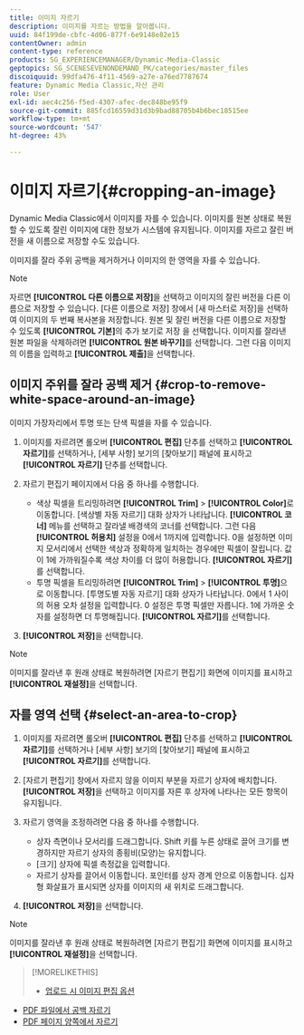 ```yaml
---
title: 이미지 자르기
description: 이미지를 자르는 방법을 알아봅니다.
uuid: 84f199de-cbfc-4d06-877f-6e9148e82e15
contentOwner: admin
content-type: reference
products: SG_EXPERIENCEMANAGER/Dynamic-Media-Classic
geptopics: SG_SCENESEVENONDEMAND_PK/categories/master_files
discoiquuid: 99dfa476-4f11-4569-a27e-a76ed7787674
feature: Dynamic Media Classic,자산 관리
role: User
exl-id: aec4c256-f5ed-4307-afec-dec848be95f9
source-git-commit: 885fcd16559d31d3b9bad88705b4b6bec18515ee
workflow-type: tm+mt
source-wordcount: '547'
ht-degree: 43%

---
```


# 이미지 자르기{#cropping-an-image}

Dynamic Media Classic에서 이미지를 자를 수 있습니다. 이미지를 원본 상태로 복원할 수 있도록 잘린 이미지에 대한 정보가 시스템에 유지됩니다. 이미지를 자르고 잘린 버전을 새 이름으로 저장할 수도 있습니다.

이미지를 잘라 주위 공백을 제거하거나 이미지의 한 영역을 자를 수 있습니다.

>[!NOTE]
>
>자르면 **[!UICONTROL 다른 이름으로 저장]**&#x200B;을 선택하고 이미지의 잘린 버전을 다른 이름으로 저장할 수 있습니다. [다른 이름으로 저장] 창에서 [새 마스터로 저장]을 선택하여 이미지의 두 번째 복사본을 저장합니다. 원본 및 잘린 버전을 다른 이름으로 저장할 수 있도록 **[!UICONTROL 기본]**&#x200B;의 추가 보기로 저장 을 선택합니다. 이미지를 잘라낸 원본 파일을 삭제하려면 **[!UICONTROL 원본 바꾸기]**&#x200B;를 선택합니다. 그런 다음 이미지의 이름을 입력하고 **[!UICONTROL 제출]**&#x200B;을 선택합니다.

## 이미지 주위를 잘라 공백 제거 {#crop-to-remove-white-space-around-an-image}

이미지 가장자리에서 투명 또는 단색 픽셀을 자를 수 있습니다.

1. 이미지를 자르려면 롤오버 **[!UICONTROL 편집]** 단추를 선택하고 **[!UICONTROL 자르기]**&#x200B;를 선택하거나, [세부 사항] 보기의 [찾아보기] 패널에 표시하고 **[!UICONTROL 자르기]** 단추를 선택합니다.
1. 자르기 편집기 페이지에서 다음 중 하나를 수행합니다.

   * 색상 픽셀을 트리밍하려면 **[!UICONTROL Trim]** > **[!UICONTROL Color]**&#x200B;로 이동합니다. [색상별 자동 자르기] 대화 상자가 나타납니다. **[!UICONTROL 코너]** 메뉴를 선택하고 잘라낼 배경색의 코너를 선택합니다. 그런 다음 **[!UICONTROL 허용치]** 설정을 0에서 1까지에 입력합니다. 0을 설정하면 이미지 모서리에서 선택한 색상과 정확하게 일치하는 경우에만 픽셀이 잘립니다. 값이 1에 가까워질수록 색상 차이를 더 많이 허용합니다. **[!UICONTROL 자르기]**&#x200B;를 선택합니다.
   * 투명 픽셀을 트리밍하려면 **[!UICONTROL Trim]** > **[!UICONTROL 투명]**&#x200B;으로 이동합니다. [투명도별 자동 자르기] 대화 상자가 나타납니다. 0에서 1 사이의 허용 오차 설정을 입력합니다. 0 설정은 투명 픽셀만 자릅니다. 1에 가까운 숫자를 설정하면 더 투명해집니다. **[!UICONTROL 자르기]**&#x200B;를 선택합니다.

1. **[!UICONTROL 저장]**&#x200B;을 선택합니다.

>[!NOTE]
>
>이미지를 잘라낸 후 원래 상태로 복원하려면 [자르기 편집기] 화면에 이미지를 표시하고 **[!UICONTROL 재설정]**&#x200B;을 선택합니다.

## 자를 영역 선택 {#select-an-area-to-crop}

1. 이미지를 자르려면 롤오버 **[!UICONTROL 편집]** 단추를 선택하고 **[!UICONTROL 자르기]**&#x200B;를 선택하거나 [세부 사항] 보기의 [찾아보기] 패널에 표시하고 **[!UICONTROL 자르기]**&#x200B;를 선택합니다.

1. [자르기 편집기] 창에서 자르지 않을 이미지 부분을 자르기 상자에 배치합니다. **[!UICONTROL 저장]**&#x200B;을 선택하고 이미지를 자른 후 상자에 나타나는 모든 항목이 유지됩니다.
1. 자르기 영역을 조정하려면 다음 중 하나를 수행합니다.

   * 상자 측면이나 모서리를 드래그합니다. Shift 키를 누른 상태로 끌어 크기를 변경하지만 자르기 상자의 종횡비(모양)는 유지합니다.
   * [크기] 상자에 픽셀 측정값을 입력합니다.
   * 자르기 상자를 끌어서 이동합니다. 포인터를 상자 경계 안으로 이동합니다. 십자형 화살표가 표시되면 상자를 이미지의 새 위치로 드래그합니다.

1. **[!UICONTROL 저장]**&#x200B;을 선택합니다.

>[!NOTE]
>
>이미지를 잘라낸 후 원래 상태로 복원하려면 [자르기 편집기] 화면에 이미지를 표시하고 **[!UICONTROL 재설정]**&#x200B;을 선택합니다.

>[!MORELIKETHIS]
>
>* [업로드 시 이미지 편집 옵션](image-editing-options-upload.md#image-editing-options-at-upload)
* [PDF 파일에서 공백 자르기](pdfs.md#cropping_white_space_from_a_pdf_file)
* [PDF 페이지 양쪽에서 자르기](pdfs.md#cropping_from_the_sides_of_pdf_pages)

